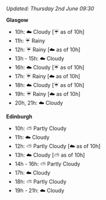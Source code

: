 *Updated: Thursday 2nd June 09:30*

**Glasgow**

* 10h: :cloud: Cloudy [:umbrella: as of 10h]
* 11h: :umbrella: Rainy
* 12h: :umbrella: Rainy [:cloud: as of 10h]
* 13h - 15h: :cloud: Cloudy
* 16h: :cloud: Cloudy [:umbrella: as of 10h]
* 17h: :umbrella: Rainy [:cloud: as of 10h]
* 18h: :cloud: Cloudy [:umbrella: as of 10h]
* 19h: :umbrella: Rainy [:cloud: as of 10h]
* 20h, 21h: :cloud: Cloudy

**Edinburgh**

* 10h: :partly_sunny: Partly Cloudy
* 11h: :cloud: Cloudy
* 12h: :partly_sunny: Partly Cloudy [:cloud: as of 10h]
* 13h: :cloud: Cloudy [:partly_sunny: as of 10h]
* 14h - 16h: :partly_sunny: Partly Cloudy
* 17h: :cloud: Cloudy
* 18h: :partly_sunny: Partly Cloudy
* 19h - 21h: :cloud: Cloudy
